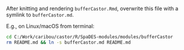 After knitting and rendering `bufferCastor.Rmd`, overwrite this file with a symlink to `bufferCastor.md`.

E.g., on Linux/macOS from terminal:

```bash
cd C:/Work/caribou/castor/R/SpaDES-modules/modules/bufferCastor
rm README.md && ln -s bufferCastor.md README.md
```

